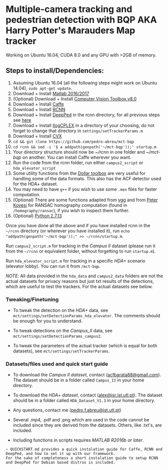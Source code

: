 # Multiple-camera tracking and pedestrian detection with BQP AKA Harry Potter's Marauders Map tracker

Working on Ubuntu 16.04, CUDA 8.0 and any GPU with >2GB of memory.

## Steps to install/Dependencies:

1. Assuming Ubuntu 16.04 (all the following steps might work on Ubuntu 14.04), `sudo apt-get update`.
2. Download + Install [Matlab 2016/2017](https://www.mathworks.com/downloads/)
3. (Optional) Download + Install [Computer Vision Toolbox v8.0](https://www.mathworks.com/products/computer-vision.html)
4. Download + Install [Caffe](https://github.com/BVLC/caffe)
5. Download + Install [RCNN](https://github.com/rbgirshick/rcnn)
6. Download + Install [DeepPed](https://github.com/DenisTome/DeepPed) in the rcnn directory, for all previous steps see [here](QUICKSTART.md)
7. Download + Install [IlogCPLEX](https://ibm.onthehub.com/WebStore/OfferingDetails.aspx?o=9b4eadea-9776-e611-9421-b8ca3a5db7a1) in a directory of your choosing, do not forget to change that directory in `settings/setTrackerParams.m`
8. Download + Install [CVX](http://cvxr.com/cvx/doc/install.html)
9. `cd && git clone https://github.com/pedro-abreu/mct-bqp`
10. `cd rcnn && sed -i '$ a addpath(genpath('~/mct-bqp'));' startup.m`
11. Your directory structure should now be *~/rcnn* in one folder and *~/mct-bqp* on another. You can install Caffe wherever you want.
12. Run the code from the rcnn folder, run either `campus2_script` or `hda_elevator_script`
13. Some utility functions from the [Dollar toolbox](https://github.com/pdollar/toolbox) are very useful for handling some of the data formats. This also has the ACF detector used for the HDA+ dataset.
14. You may need to have `g++` if you wish to use some `.mex` files for faster computation.
15. (Optional) There are some functions adapted from [vgg](http://www.robots.ox.ac.uk/~vgg/hzbook/code/) and from [Peter Kovesi](http://www.peterkovesi.com/matlabfns/) for RANSAC homography computation (found in `/homography/ransac`), if you wish to inspect them further.
16. (Optional) [Python 2.7.13](https://www.python.org/downloads/release/python-2713/)

Once you have done all the above and if you have installed rcnn in the `~/rcnn` directory (or wherever you have installed it), run `echo "addpath(genpath('~/mct-bqp'));" >> ~/rcnn/startup.m`.

Run `campus2_script.m` for tracking in the *Campus II* dataset (please run it from the `~/rcnn` or equivalent folder, without forgetting to run `startup.m`).

Run `hda_elevator_script.m` for tracking in a specific *HDA+* scenario (elevator lobby). You can run it from `/mct-bqp`.

*NOTE*: All data provided in the `hda_data` and `campus2_data` folders are not the actual datasets for privacy reasons but just txt results of the detections, which are useful to test the trackers. For the actual datasets see below.

### Tweaking/Finetuning

* To tweak the detection on the *HDA+* data, see `mct/settings/setDetectionParams_hda_elevator`. The comments should be enough for you to understand.

* To tweak detections on the *Campus_II* data, see `mct/settings/setDetectionParams_campus2`.

* To tweak the parameters of the actual tracker (which is equal for both datasets), see `mct/settings/setTrackerParams`.


### Datasets/files used and quick start guide

* To download the *Campus II dataset*, contact (acfbarata88@gmail.com). The dataset should be in a folder called `Campus_II` in your home directory.

* To download the *HDA+ dataset*, contact (alex@isr.ist.utl.pt). The dataset should be in a folder called `HDA_Dataset_V1.3` in your home directory.

* Any questions, contact me (pedro.f.abreu@ist.utl.pt)

* Several .mp4, .pdf and .png which are used in the code cannot be included since they are derived from the datasets. Others, like .txt's, are included.

* Including functions in scripts requires *MATLAB R2016b or later*.
~~~~~~~~~~~~~~~~
~ QUICKSTART.md provides a quick instalation guide for Caffe, RCNN and DeepPed, and how to set it up with our framework.
For the sake of completeness a short instalation guide to setup RCNN and DeepPed for Debian based distros is included.
~~~~~~~~~~~~~~~~
